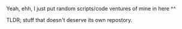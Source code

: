 Yeah, ehh, I just put random scripts/code ventures of mine in here ^^

TLDR; stuff that doesn't deserve its own repostory.
